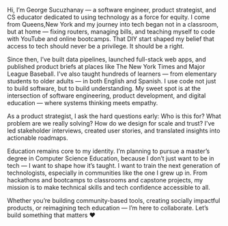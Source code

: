 
Hi, I’m George Sucuzhanay — a software engineer, product strategist, and CS educator dedicated to using technology as a force for equity. I come from Queens,New York and my journey into tech began not in a classroom, but at home — fixing routers, managing bills, and teaching myself to code with YouTube and online bootcamps. That DIY start shaped my belief that access to tech should never be a privilege. It should be a right.

Since then, I’ve built data pipelines, launched full-stack web apps, and published product briefs at places like The New York Times and Major League Baseball. I've also taught hundreds of learners — from elementary students to older adults — in both English and Spanish. I use code not just to build software, but to build understanding. My sweet spot is at the intersection of software engineering, product development, and digital education — where systems thinking meets empathy.

As a product strategist, I ask the hard questions early: Who is this for? What problem are we really solving? How do we design for scale and trust? I've led stakeholder interviews, created user stories, and translated insights into actionable roadmaps.

Education remains core to my identity. I’m planning to pursue a master’s degree in Computer Science Education, because I don’t just want to be in tech — I want to shape how it’s taught. I want to train the next generation of technologists, especially in communities like the one I grew up in. From hackathons and bootcamps to classrooms and capstone projects, my mission is to make technical skills and tech confidence accessible to all.

Whether you’re building community-based tools, creating socially impactful products, or reimagining tech education — I’m here to collaborate. Let’s build something that matters ❤️
